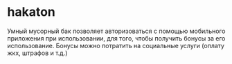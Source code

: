 # hakaton
Умный мусорный бак позволяет авторизоваться с помощью мобильного приложения при использовании, для того, чтобы получить бонусы за его использование. Бонусы можно потратить на социальные услуги (оплату жкх, штрафов и т.д.)

